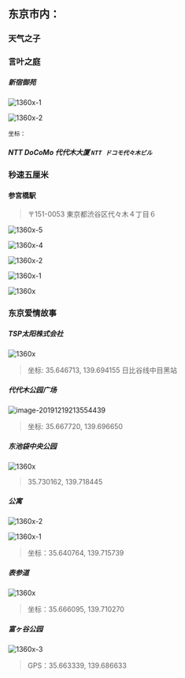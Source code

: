 ## 东京市内：
### 天气之子

### 言叶之庭

##### 新宿御苑

![1360x-1](https://tva1.sinaimg.cn/large/006tNbRwgy1ga2dxfoqt7j30u00xjwry.jpg)

![1360x-2](https://tva1.sinaimg.cn/large/006tNbRwgy1ga2dyf6g6nj30u00xjh2v.jpg)

    坐标：

##### NTT DoCoMo 代代木大厦 `NTT ドコモ代々木ビル`


### 秒速五厘米

#### 参宮橋駅

> 〒151-0053 東京都渋谷区代々木４丁目６

![1360x-5](https://tva1.sinaimg.cn/large/006tNbRwgy1ga2e2xh08bj30u00zb12x.jpg)

![1360x-4](https://tva1.sinaimg.cn/large/006tNbRwgy1ga2e38mkvzj30u010oh1f.jpg)

![1360x-2](https://tva1.sinaimg.cn/large/006tNbRwgy1ga2e3pcf5uj30u00yz7kp.jpg)

![1360x-1](https://tva1.sinaimg.cn/large/006tNbRwgy1ga2e3v678uj30u00zbk2k.jpg)

![1360x](https://tva1.sinaimg.cn/large/006tNbRwgy1ga2e3zg93fj30u00zbk5m.jpg)

### 东京爱情故事

##### TSP太阳株式会社

![1360x](https://tva1.sinaimg.cn/large/006tNbRwgy1ga2d0z3rzkj311s0saqrt.jpg)
> 坐标: 35.646713, 139.694155
> 日比谷线中目黑站   
##### 代代木公园广场

![image-20191219213554439](https://tva1.sinaimg.cn/large/006tNbRwgy1ga2cz65cq4j30g40gy498.jpg)

> 坐标: 35.667720, 139.696650

##### 东池袋中央公园

![1360x](https://tva1.sinaimg.cn/large/006tNbRwgy1ga2d6euvfbj311s0l97wh.jpg)
> 35.730162, 139.718445

##### **公寓**

![1360x-2](https://tva1.sinaimg.cn/large/006tNbRwgy1ga2dd4uphnj311s0sc7wh.jpg)

![1360x-1](https://tva1.sinaimg.cn/large/006tNbRwgy1ga2dctlhttj311s0ocx0d.jpg)

> 坐标：35.640764, 139.715739

##### 表参道

![1360x](https://tva1.sinaimg.cn/large/006tNbRwgy1ga2dft3ugbj311s0rck41.jpg)

> 坐标：35.666095, 139.710270

##### 富ヶ谷公园

![1360x-3](https://tva1.sinaimg.cn/large/006tNbRwgy1ga2dinigzwj311s0scnlb.jpg)

> GPS：35.663339, 139.686633
